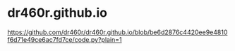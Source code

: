# dr460r.github.io

https://github.com/dr460r/dr460r.github.io/blob/be6d2876c4420ee9e4810f6d71e49ce6ac7fd7ce/code.py?plain=1
